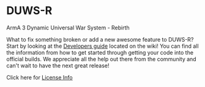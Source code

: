 # DUWS-R
ArmA 3 Dynamic Universal War System - Rebirth

What to fix something broken or add a new awesome feature to DUWS-R? Start by looking at the <a href="https://github.com/fritogotlayed/DUWS-R/wiki/Developer_Guide">Developers guide</a> located on the wiki! You can find all the information from how to get started through getting your code into the official builds. We appreciate all the help out there from the community and can't wait to have the next great release!

Click here for <a href="https://github.com/fritogotlayed/DUWS-R/wiki/License">License Info</a>